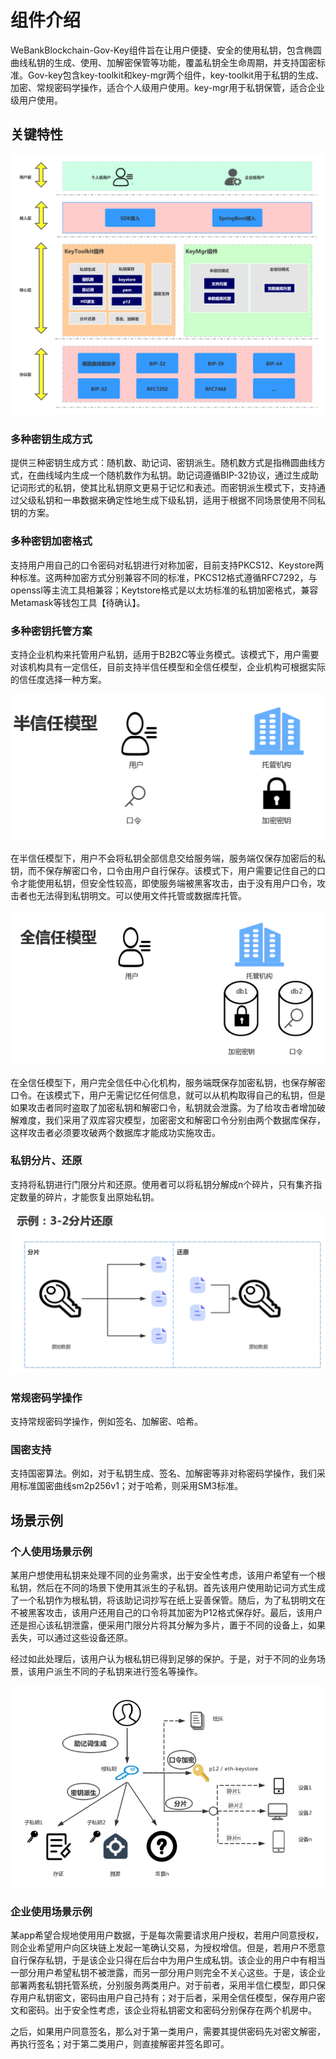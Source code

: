 # 组件介绍

WeBankBlockchain-Gov-Key组件旨在让用户便捷、安全的使用私钥，包含椭圆曲线私钥的生成、使用、加解密保管等功能，覆盖私钥全生命周期，并支持国密标准。Gov-key包含key-toolkit和key-mgr两个组件，key-toolkit用于私钥的生成、加密、常规密码学操作，适合个人级用户使用。key-mgr用于私钥保管，适合企业级用户使用。


## 关键特性

![](img/architecture.png)

### 多种密钥生成方式
提供三种密钥生成方式：随机数、助记词、密钥派生。随机数方式是指椭圆曲线方式，在曲线域内生成一个随机数作为私钥。助记词遵循BIP-32协议，通过生成助记词形式的私钥，使其比私钥原文更易于记忆和表述。而密钥派生模式下，支持通过父级私钥和一串数据来确定性地生成下级私钥，适用于根据不同场景使用不同私钥的方案。

### 多种密钥加密格式
支持用户用自己的口令密码对私钥进行对称加密，目前支持PKCS12、Keystore两种标准。这两种加密方式分别兼容不同的标准，PKCS12格式遵循RFC7292，与openssl等主流工具相兼容；Keytstore格式是以太坊标准的私钥加密格式，兼容Metamask等钱包工具【待确认】。

### 多种密钥托管方案
支持企业机构来托管用户私钥，适用于B2B2C等业务模式。该模式下，用户需要对该机构具有一定信任，目前支持半信任模型和全信任模型，企业机构可根据实际的信任度选择一种方案。


![](img/half_trust.png)

在半信任模型下，用户不会将私钥全部信息交给服务端，服务端仅保存加密后的私钥，而不保存解密口令，口令由用户自行保存。该模式下，用户需要记住自己的口令才能使用私钥，但安全性较高，即使服务端被黑客攻击，由于没有用户口令，攻击者也无法得到私钥明文。可以使用文件托管或数据库托管。

![](img/full_trust.png)

在全信任模型下，用户完全信任中心化机构，服务端既保存加密私钥，也保存解密口令。在该模式下，用户无需记忆任何信息，就可以从机构取得自己的私钥，但是如果攻击者同时盗取了加密私钥和解密口令，私钥就会泄露。为了给攻击者增加破解难度，我们采用了双库容灾模型，加密密文和解密口令分别由两个数据库保存，这样攻击者必须要攻破两个数据库才能成功实施攻击。

### 私钥分片、还原
支持将私钥进行门限分片和还原。使用者可以将私钥分解成n个碎片，只有集齐指定数量的碎片，才能恢复出原始私钥。

![](img/shard.png)

### 常规密码学操作
支持常规密码学操作，例如签名、加解密、哈希。

### 国密支持
支持国密算法。例如，对于私钥生成、签名、加解密等非对称密码学操作，我们采用标准国密曲线sm2p256v1；对于哈希，则采用SM3标准。

## 场景示例

### 个人使用场景示例
某用户想使用私钥来处理不同的业务需求，出于安全性考虑，该用户希望有一个根私钥，然后在不同的场景下使用其派生的子私钥。首先该用户使用助记词方式生成了一个私钥作为根私钥，将该助记词抄写在纸上妥善保管。随后，为了私钥明文在不被黑客攻击，该用户还用自己的口令将其加密为P12格式保存好。最后，该用户还是担心该私钥泄露，便采用门限分片将其分解为多片，置于不同的设备上，如果丢失，可以通过这些设备还原。

经过如此处理后，该用户认为根私钥已得到足够的保护。于是，对于不同的业务场景，该用户派生不同的子私钥来进行签名等操作。

![](img/personal_use.png)

### 企业使用场景示例
某app希望合规地使用用户数据，于是每次需要请求用户授权，若用户同意授权，则企业希望用户向区块链上发起一笔确认交易，为授权增信。但是，若用户不愿意自行保存私钥，于是该企业只得在后台中为用户生成私钥。该企业的用户中有相当一部分用户希望私钥不被泄露，而另一部分用户则完全不关心这些。于是，该企业部署两套私钥托管系统，分别服务两类用户。对于前者，采用半信仁模型，即只保存用户私钥密文，密码由用户自己持有；对于后者，采用全信任模型，保存用户密文和密码。出于安全性考虑，该企业将私钥密文和密码分别保存在两个机房中。

之后，如果用户同意签名，那么对于第一类用户，需要其提供密码先对密文解密，再执行签名；对于第二类用户，则直接解密并签名即可。
